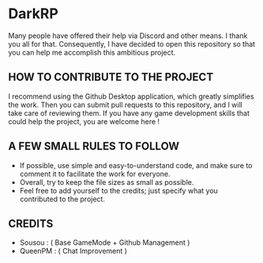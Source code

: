 # DarkRP 

Many people have offered their help via Discord and other means. I thank you all for that. Consequently, I have decided to open this repository so that you can help me accomplish this ambitious project.

## HOW TO CONTRIBUTE TO THE PROJECT 

I recommend using the Github Desktop application, which greatly simplifies the work. Then you can submit pull requests to this repository, and I will take care of reviewing them. If you have any game development skills that could help the project, you are welcome here !

## A FEW SMALL RULES TO FOLLOW

- If possible, use simple and easy-to-understand code, and make sure to comment it to facilitate the work for everyone.
- Overall, try to keep the file sizes as small as possible.
- Feel free to add yourself to the credits; just specify what you contributed to the project.

## CREDITS 

- Sousou : ( Base GameMode + Github Management )
- QueenPM : ( Chat Improvement )
